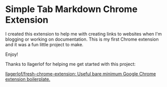# Simple Tab Markdown Chrome Extension

I created this extension to help me with creating links to websites when I'm blogging or working on documentation. This is my first Chrome extension and it was a fun little project to make.

Enjoy!

Thanks to llagerlof for helping me get started with this project:

[llagerlof/fresh-chrome-extension: Useful bare minimum Google Chrome extension boilerplate.](https://github.com/llagerlof/fresh-chrome-extension)